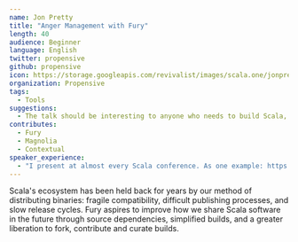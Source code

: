 ```yaml
---
name: Jon Pretty
title: "Anger Management with Fury"
length: 40
audience: Beginner
language: English
twitter: propensive
github: propensive
icon: https://storage.googleapis.com/revivalist/images/scala.one/jonpretty.jpg
organization: Propensive
tags:
  - Tools
suggestions:
  - The talk should be interesting to anyone who needs to build Scala, but will be particularly interesting to people with complex builds.
contributes:
  - Fury
  - Magnolia
  - Contextual
speaker_experience:
  - "I present at almost every Scala conference. As one example: https://www.youtube.com/watch?v=26UHdZUsKkE"
---
```

Scala's ecosystem has been held back for years by our method of distributing binaries: fragile compatibility, difficult publishing processes, and slow release cycles. Fury aspires to improve how we share Scala software in the future through source dependencies, simplified builds, and a greater liberation to fork, contribute and curate builds.
